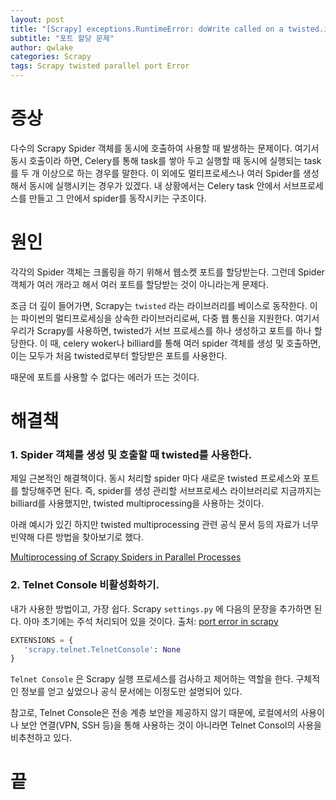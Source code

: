```yaml
---
layout: post
title: "[Scrapy] exceptions.RuntimeError: doWrite called on a twisted.internet.tcp.Port 에러"
subtitle: "포트 할당 문제"
author: qwlake
categories: Scrapy
tags: Scrapy twisted parallel port Error
---
```


# 증상

다수의 Scrapy Spider 객체를 동시에 호출하여 사용할 때 발생하는 문제이다. 여기서 동시 호출이라 하면, Celery를 통해 task를 쌓아 두고 실행할 때 동시에 실행되는 task를 두 개 이상으로 하는 경우를 말한다. 이 외에도 멀티프로세스나 여러 Spider를 생성해서 동시에 실행시키는 경우가 있겠다. 내 상황에서는 Celery task 안에서 서브프로세스를 만들고 그 안에서 spider를 동작시키는 구조이다.

# 원인

각각의 Spider 객체는 크롤링을 하기 위해서 웹소켓 포트를 할당받는다. 그런데 Spider 객체가 여러 개라고 해서 여러 포트를 할당받는 것이 아니라는게 문제다. 

조금 더 깊이 들어가면, Scrapy는 `twisted` 라는 라이브러리를 베이스로 동작한다. 이는 파이썬의 멀티프로세싱을 상속한 라이브러리로써, 다중 웹 통신을 지원한다. 여기서 우리가 Scrapy를 사용하면, twisted가 서브 프로세스를 하나 생성하고 포트를 하나 할당한다. 이 때, celery woker나 billiard를 통해 여러 spider 객체를 생성 및 호출하면, 이는 모두가 처음 twisted로부터 할당받은 포트를 사용한다.

때문에 포트를 사용할 수 없다는 에러가 뜨는 것이다.

# 해결책

### 1. Spider 객체를 생성 및 호출할 때 twisted를 사용한다.

제일 근본적인 해결책이다. 동시 처리할 spider 마다 새로운 twisted 프로세스와 포트를 할당해주면 된다. 즉, spider를 생성 관리할 서브프로세스 라이브러리로 지금까지는 billiard를 사용했지만, twisted multiprocessing을 사용하는 것이다.

아래 예시가 있긴 하지만 twisted multiprocessing 관련 공식 문서 등의 자료가 너무 빈약해 다른 방법을 찾아보기로 했다.

[Multiprocessing of Scrapy Spiders in Parallel Processes](https://stackoverflow.com/a/31104744)

### 2. Telnet Console 비활성화하기.

내가 사용한 방법이고, 가장 쉽다. Scrapy `settings.py` 에 다음의 문장을 추가하면 된다. 아마 초기에는 주석 처리되어 있을 것이다. 출처: [port error in scrapy](https://stackoverflow.com/a/17491706)

```python
EXTENSIONS = {
   'scrapy.telnet.TelnetConsole': None
}
```


`Telnet Console` 은 Scrapy 실행 프로세스를 검사하고 제어하는 역할을 한다. 구체적인 정보를 얻고 싶었으나 공식 문서에는 이정도만 설명되어 있다. 

참고로, Telnet Console은 전송 계층 보안을 제공하지 않기 때문에, 로컬에서의 사용이나 보안 연결(VPN, SSH 등)을 통해 사용하는 것이 아니라면 Telnet Consol의 사용을 비추천하고 있다.

# 끝